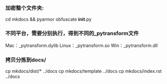 ### 加密整个文件夹:
cd mkdocs && pyarmor obfuscate __init__.py

### 不同平台，需要分别执行，得到不同的_pytransform文件
Mac：_pytransform.dylib
Linux：_pytransform.so
Win：_pytransform.dll

### 拷贝分拣到docs/
cp mkdocs/dist/* ../docs
cp mkdocs/template ../docs
cp mkdocs/index.rst ../docs